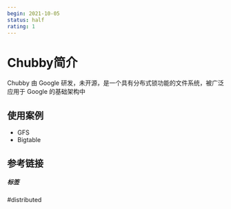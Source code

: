 ```yaml
---
begin: 2021-10-05
status: half
rating: 1
---
```


# Chubby简介

Chubby 由 Google 研发，未开源，是一个具有分布式锁功能的文件系统，被广泛应用于 Google 的基础架构中


## 使用案例

- GFS  
- Bigtable

## 参考链接




##### 标签
#distributed